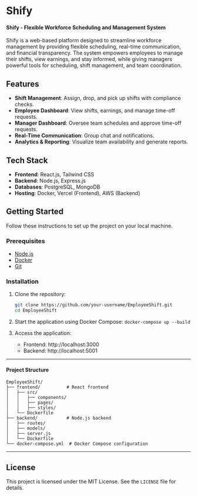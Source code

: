 # Shify

#### **Shify - Flexible Workforce Scheduling and Management System**

Shify is a web-based platform designed to streamline workforce management by providing flexible scheduling, real-time communication, and financial transparency. The system empowers employees to manage their shifts, view earnings, and stay informed, while giving managers powerful tools for scheduling, shift management, and team coordination.

## Features

- **Shift Management**: Assign, drop, and pick up shifts with compliance checks.
- **Employee Dashboard**: View shifts, earnings, and manage time-off requests.
- **Manager Dashboard**: Oversee team schedules and approve time-off requests.
- **Real-Time Communication**: Group chat and notifications.
- **Analytics & Reporting**: Visualize team availability and generate reports.

## Tech Stack

- **Frontend**: React.js, Tailwind CSS
- **Backend**: Node.js, Express.js
- **Databases**: PostgreSQL, MongoDB
- **Hosting**: Docker, Vercel (Frontend), AWS (Backend)

## Getting Started

Follow these instructions to set up the project on your local machine.

### Prerequisites
- [Node.js](https://nodejs.org/)
- [Docker](https://www.docker.com/)
- [Git](https://git-scm.com/)

### Installation
1. Clone the repository:
   ```bash
   git clone https://github.com/your-username/EmployeeShift.git
   cd EmployeeShift

2. Start the application using Docker Compose:
    ```docker-compose up --build```

3. Access the application:
    - Frontend: http://localhost:3000
    - Backend: http://localhost:5001

---

#### **Project Structure**

```
EmployeeShift/
├── frontend/          # React frontend
│   ├── src/
│   │   ├── components/
│   │   ├── pages/
│   │   ├── styles/
│   └── Dockerfile
├── backend/           # Node.js backend
│   ├── routes/
│   ├── models/
│   ├── server.js
│   └── Dockerfile
└── docker-compose.yml  # Docker Compose configuration
```

---

## License

This project is licensed under the MIT License. See the `LICENSE` file for details.